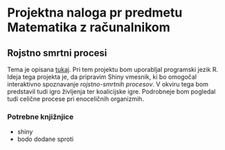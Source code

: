 # Projektna naloga pr predmetu Matematika z računalnikom

## Rojstno smrtni procesi

Tema je opisana [tukaj](https://en.wikipedia.org/wiki/Birth%E2%80%93death_process).
Pri tem projektu bom uporabljal programski jezik R. 
Ideja tega projekta je, da pripravim Shiny vmesnik, ki bo omogočal interaktivno spoznavanje *rojstno-smrtnih procesov*.
V okviru tega bom predstavil tudi igro življenja ter koalicijske igre.
Podrobneje bom pogledal tudi celične procese pri enoceličnih organizmih.

### Potrebne knjižnjice
* shiny
* bodo dodane sproti

